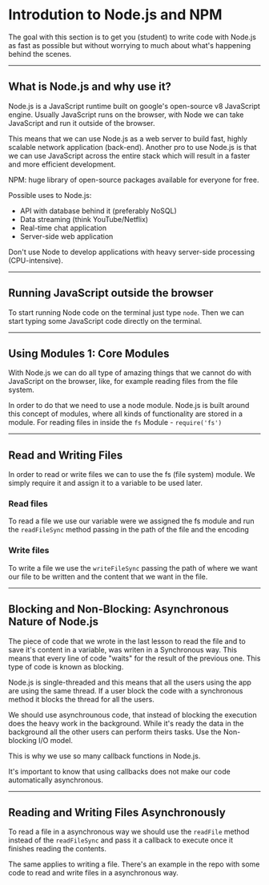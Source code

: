 # Introdution to Node.js and NPM

The goal with this section is to get you (student) to write code with Node.js as fast as possible but without worrying to much about what's happening behind the scenes.

---

## What is Node.js and why use it?

Node.js is a JavaScript runtime built on google's open-source v8 JavaScript engine. Usually JavaScript runs on the browser, with Node we can take JavaScript and run it outside of the browser.

This means that we can use Node.js as a web server to build fast, highly scalable network application (back-end). Another pro to use Node.js is that we can use JavaScript across the entire stack which will result in a faster and more efficient development.

NPM: huge library of open-source packages available for everyone for free.

Possible uses to Node.js:

- API with database behind it (preferably NoSQL)
- Data streaming (think YouTube/Netflix)
- Real-time chat application
- Server-side web application

Don't use Node to develop applications with heavy server-side processing (CPU-intensive).

---

## Running JavaScript outside the browser

To start running Node code on the terminal just type `node`. Then we can start typing some JavaScript code directly on the terminal.

---

## Using Modules 1: Core Modules

With Node.js we can do all type of amazing things that we cannot do with JavaScript on the browser, like, for example reading files from the file system.

In order to do that we need to use a node module. Node.js is built around this concept of modules, where all kinds of functionality are stored in a module. For reading files in inside the `fs` Module - `require('fs')`

---

## Read and Writing Files

In order to read or write files we can to use the fs (file system) module. We simply require it and assign it to a variable to be used later.

### Read files

To read a file we use our variable were we assigned the fs module and run the `readFileSync` method passing in the path of the file and the encoding

### Write files

To write a file we use the `writeFileSync` passing the path of where we want our file to be written and the content that we want in the file.

---

## Blocking and Non-Blocking: Asynchronous Nature of Node.js

The piece of code that we wrote in the last lesson to read the file and to save it's content in a variable, was writen in a Synchronous way. This means that every line of code "waits" for the result of the previous one. This type of code is known as blocking.

Node.js is single-threaded and this means that all the users using the app are using the same thread. If a user block the code with a synchronous method it blocks the thread for all the users.

We should use asynchrounous code, that instead of blocking the execution does the heavy work in the background. While it's ready the data in the background all the other users can perform theirs tasks. Use the Non-blocking I/O model.

This is why we use so many callback functions in Node.js.

It's important to know that using callbacks does not make our code automatically asynchronous.

---

## Reading and Writing Files Asynchronously

To read a file in a asynchronous way we should use the `readFile` method instead of the `readFileSync` and pass it a callback to execute once it finishes reading the contents.

The same applies to writing a file. There's an example in the repo with some code to read and write files in a asynchronous way.

